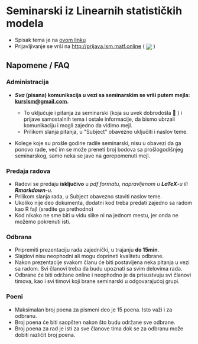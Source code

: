 # Seminarski iz Linearnih statističkih modela

* Spisak tema je na [ovom linku](teme.pdf)
* Prijavljivanje se vrši na http://prijava.lsm.matf.online ( <img src="https://img.shields.io/uptimerobot/status/m783776540-3da45f20f673a158289141b9?label=Server%20Status"
style="display: inline-block; vertical-align: middle;"/> )

## Napomene / FAQ

### Administracija

* ***Sva* (pisana) komunikacija u vezi sa seminarskim se vrši putem mejla: kurslsm@gmail.com.**

    - To uključuje i pitanja za seminarski (koja su uvek dobrodošla :slightly_smiling_face: ) i prijave samostalnih tema i ostale informacije, da bismo ubrzali komunikaciju i mogli zajedno da vidimo mejl.
    - Prilikom slanja pitanja, u "Subject" obavezno uključiti i naslov teme.
    
* Kolege koje su prošle godine radile seminarski, nisu u obavezi da ga ponovo rade, već im se može preneti broj bodova sa prošlogodišnjeg seminarskog, samo neka se jave na gorepomenuti mejl.

### Predaja radova

* Radovi se predaju **isključivo** u *pdf formatu, napravljenom u **LaTeX**-u ili **Rmarkdown**-u*.
* Prilikom slanja rada, u Subject obavezno staviti naslov teme.
* Ukoliko nije deo dokumenta, dodatni kod treba predati zajedno sa radom kao R fajl (sredite ga prethodno)
* Kod nikako ne sme biti u vidu slike ni na jednom mestu, jer onda ne možemo pokrenuti isti.

### Odbrana

* Pripremiti prezentaciju rada zajednički, u trajanju **do 15min**.
* Slajdovi nisu neophodni ali mogu doprineti kvalitetu odbrane.
* Nakon prezentacije svakom članu će biti postavljena neka pitanja u vezi sa radom. Svi članovi treba da budu upoznati sa svim delovima rada.
* Odbrane će biti održane online i neophodno je da prisustvuju svi članovi timova, kao i svi timovi koji brane seminarski u odgovarajućoj grupi.

### Poeni

* Maksimalan broj poena za pismeni deo je 15 poena. Isto važi i za odbranu.
* Broj poena će biti saopšten nakon što budu održane sve odbrane.
* Broj poena za rad je isti za sve članove tima dok se za odbranu može dobiti različit broj poena.

